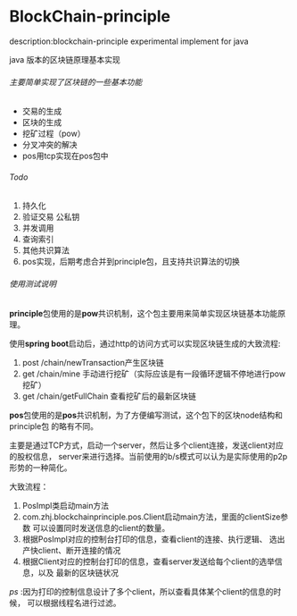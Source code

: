 # BlockChain-principle
description:blockchain-principle experimental implement for java

java 版本的区块链原理基本实现

###### 主要简单实现了区块链的一些基本功能
* 交易的生成
* 区块的生成
* 挖矿过程（pow）
* 分叉冲突的解决
* pos用tcp实现在pos包中

###### Todo
1. 持久化
2. 验证交易  公私钥
3. 并发调用
4. 查询索引
5. 其他共识算法
6. pos实现，后期考虑合并到principle包，且支持共识算法的切换

###### 使用测试说明
**principle**包使用的是**pow**共识机制，这个包主要用来简单实现区块链基本功能原理。

使用**spring boot**启动后，通过http的访问方式可以实现区块链生成的大致流程:
1. post /chain/newTransaction产生区块链
2. get /chain/mine  手动进行挖矿（实际应该是有一段循环逻辑不停地进行pow挖矿）
3. get /chain/getFullChain  查看挖矿后的最新区块链


**pos**包使用的是**pos**共识机制，为了方便编写测试，这个包下的区块node结构和principle包
的略有不同。

主要是通过TCP方式，启动一个server，然后让多个client连接，发送client对应的股权信息，
server来进行选择。当前使用的b/s模式可以认为是实际使用的p2p形势的一种简化。

大致流程：
1. PosImpl类启动main方法
2. com.zhj.blockchainprinciple.pos.Client启动main方法，里面的clientSize参数
可以设置同时发送信息的client的数量。
3. 根据PosImpl对应的控制台打印的信息，查看client的连接、执行逻辑、
选出产快client、断开连接的情况
4. 根据Client对应的控制台打印的信息，查看server发送给每个client的选举信息，以及
最新的区块链状况

_ps_ :因为打印的控制信息设计了多个client，所以查看具体某个client的信息的时候，
可以根据线程名进行过滤。